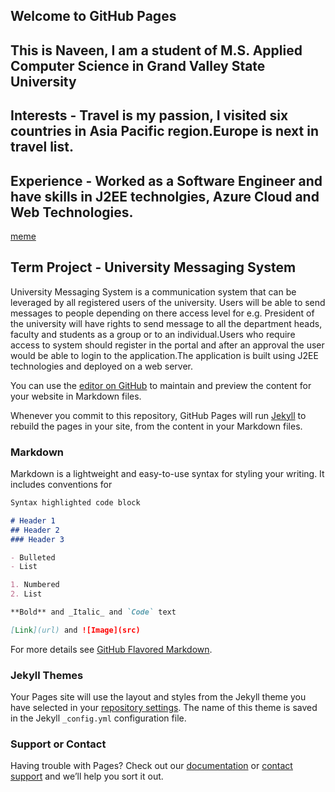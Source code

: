## Welcome to GitHub Pages

## This is Naveen, I am a student of M.S. Applied Computer Science in Grand Valley State University

## Interests - Travel is my passion, I visited six countries in Asia Pacific region.Europe is next in travel list.

## Experience - Worked as a Software Engineer and have skills in J2EE technolgies, Azure Cloud and Web Technologies. 


[meme](http://www.quickmeme.com/meme/3ozepj)


## Term Project - University Messaging System 
   University Messaging System is a communication system that can be leveraged by all registered users of the university.
   Users will be able to send messages to people depending on there access level for e.g. President of the university will 
   have rights to send message to all the department heads, faculty and students as a group or to an individual.Users who 
   require access to system should register in the portal and after an approval the user would be able to login to the 
   application.The application is built using J2EE technologies and deployed on a web server.

You can use the [editor on GitHub](https://github.com/naveenlalam/naveenlalam.github.io/edit/main/README.md) to maintain and preview the content for your website in Markdown files.

Whenever you commit to this repository, GitHub Pages will run [Jekyll](https://jekyllrb.com/) to rebuild the pages in your site, from the content in your Markdown files.

### Markdown

Markdown is a lightweight and easy-to-use syntax for styling your writing. It includes conventions for

```markdown
Syntax highlighted code block

# Header 1
## Header 2
### Header 3

- Bulleted
- List

1. Numbered
2. List

**Bold** and _Italic_ and `Code` text

[Link](url) and ![Image](src)
```

For more details see [GitHub Flavored Markdown](https://guides.github.com/features/mastering-markdown/).

### Jekyll Themes

Your Pages site will use the layout and styles from the Jekyll theme you have selected in your [repository settings](https://github.com/naveenlalam/naveenlalam.github.io/settings/pages). The name of this theme is saved in the Jekyll `_config.yml` configuration file.

### Support or Contact

Having trouble with Pages? Check out our [documentation](https://docs.github.com/categories/github-pages-basics/) or [contact support](https://support.github.com/contact) and we’ll help you sort it out.
